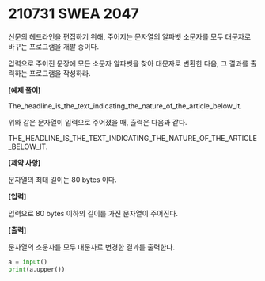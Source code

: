 # 210731 SWEA 2047

신문의 헤드라인을 편집하기 위해, 주어지는 문자열의 알파벳 소문자를 모두 대문자로 바꾸는 프로그램을 개발 중이다.

입력으로 주어진 문장에 모든 소문자 알파벳을 찾아 대문자로 변환한 다음, 그 결과를 출력하는 프로그램을 작성하라.


**[예제 풀이]**

The_headline_is_the_text_indicating_the_nature_of_the_article_below_it.

위와 같은 문자열이 입력으로 주어졌을 때, 출력은 다음과 같다.

THE_HEADLINE_IS_THE_TEXT_INDICATING_THE_NATURE_OF_THE_ARTICLE_BELOW_IT.


**[제약 사항]**

문자열의 최대 길이는 80 bytes 이다.


**[입력]**

입력으로 80 bytes 이하의 길이를 가진 문자열이 주어진다.


**[출력]**

문자열의 소문자를 모두 대문자로 변경한 결과를 출력한다.

```PYTHON
a = input()
print(a.upper())
```
